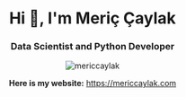 <h1 align="center">Hi 👋, I'm Meriç Çaylak</h1>
<h3 align="center">Data Scientist and Python Developer</h3>

<p align="center"> <img src="https://komarev.com/ghpvc/?username=mericcaylak&label=Profile%20views&color=0e75b6&style=flat" alt="mericcaylak" /> </p>
<p align="center">
  <b>Here is my website:</b> <a href="https://mericcaylak.com" target="_blank">https://mericcaylak.com</a>
</p>

